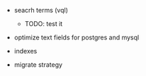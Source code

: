 - seacrh terms (vql)
  - TODO: test it

- optimize text fields for postgres and mysql
- indexes
- migrate strategy